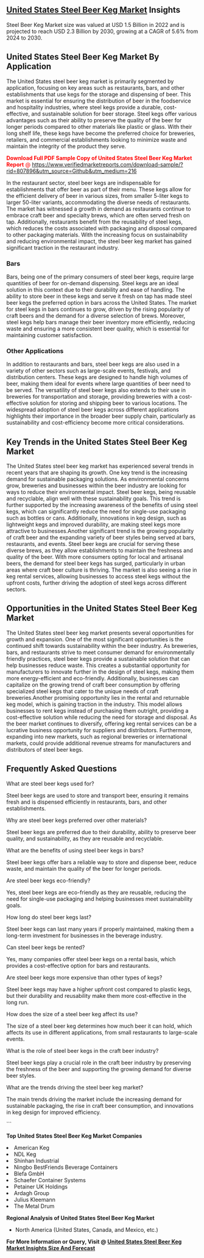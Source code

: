<h2><a href="https://www.verifiedmarketreports.com/download-sample/?rid=807896&amp;utm_source=Github&amp;utm_medium=216" target="_blank">United States Steel Beer Keg Market</a> Insights</h2><p>Steel Beer Keg Market size was valued at USD 1.5 Billion in 2022 and is projected to reach USD 2.3 Billion by 2030, growing at a CAGR of 5.6% from 2024 to 2030.</p><p><h2>United States Steel Beer Keg Market By Application</h2>The United States steel beer keg market is primarily segmented by application, focusing on key areas such as restaurants, bars, and other establishments that use kegs for the storage and dispensing of beer. This market is essential for ensuring the distribution of beer in the foodservice and hospitality industries, where steel kegs provide a durable, cost-effective, and sustainable solution for beer storage. Steel kegs offer various advantages such as their ability to preserve the quality of the beer for longer periods compared to other materials like plastic or glass. With their long shelf life, these kegs have become the preferred choice for breweries, retailers, and commercial establishments looking to minimize waste and maintain the integrity of the product they serve.<p><span class=""><span style="color: #ff0000;"><strong>Download Full PDF Sample Copy of United States Steel Beer Keg Market Report</strong> @ </span><a href="https://www.verifiedmarketreports.com/download-sample/?rid=807896&amp;utm_source=Github&amp;utm_medium=216" target="_blank">https://www.verifiedmarketreports.com/download-sample/?rid=807896&amp;utm_source=Github&amp;utm_medium=216</a></span></p>In the restaurant sector, steel beer kegs are indispensable for establishments that offer beer as part of their menu. These kegs allow for the efficient delivery of beer in various sizes, from smaller 5-liter kegs to larger 50-liter variants, accommodating the diverse needs of restaurants. The market has witnessed a growth in demand as restaurants continue to embrace craft beer and specialty brews, which are often served fresh on tap. Additionally, restaurants benefit from the reusability of steel kegs, which reduces the costs associated with packaging and disposal compared to other packaging materials. With the increasing focus on sustainability and reducing environmental impact, the steel beer keg market has gained significant traction in the restaurant industry.<h3>Bars</h3>Bars, being one of the primary consumers of steel beer kegs, require large quantities of beer for on-demand dispensing. Steel kegs are an ideal solution in this context due to their durability and ease of handling. The ability to store beer in these kegs and serve it fresh on tap has made steel beer kegs the preferred option in bars across the United States. The market for steel kegs in bars continues to grow, driven by the rising popularity of craft beers and the demand for a diverse selection of brews. Moreover, steel kegs help bars manage their beer inventory more efficiently, reducing waste and ensuring a more consistent beer quality, which is essential for maintaining customer satisfaction.<h3>Other Applications</h3>In addition to restaurants and bars, steel beer kegs are also used in a variety of other sectors such as large-scale events, festivals, and distribution centers. These kegs are designed to handle high volumes of beer, making them ideal for events where large quantities of beer need to be served. The versatility of steel beer kegs also extends to their use in breweries for transportation and storage, providing breweries with a cost-effective solution for storing and shipping beer to various locations. The widespread adoption of steel beer kegs across different applications highlights their importance in the broader beer supply chain, particularly as sustainability and cost-efficiency become more critical considerations.<h2>Key Trends in the United States Steel Beer Keg Market</h2>The United States steel beer keg market has experienced several trends in recent years that are shaping its growth. One key trend is the increasing demand for sustainable packaging solutions. As environmental concerns grow, breweries and businesses within the beer industry are looking for ways to reduce their environmental impact. Steel beer kegs, being reusable and recyclable, align well with these sustainability goals. This trend is further supported by the increasing awareness of the benefits of using steel kegs, which can significantly reduce the need for single-use packaging such as bottles or cans. Additionally, innovations in keg design, such as lightweight kegs and improved durability, are making steel kegs more attractive to businesses.Another significant trend is the growing popularity of craft beer and the expanding variety of beer styles being served at bars, restaurants, and events. Steel beer kegs are crucial for serving these diverse brews, as they allow establishments to maintain the freshness and quality of the beer. With more consumers opting for local and artisanal beers, the demand for steel beer kegs has surged, particularly in urban areas where craft beer culture is thriving. The market is also seeing a rise in keg rental services, allowing businesses to access steel kegs without the upfront costs, further driving the adoption of steel kegs across different sectors.<h2>Opportunities in the United States Steel Beer Keg Market</h2>The United States steel beer keg market presents several opportunities for growth and expansion. One of the most significant opportunities is the continued shift towards sustainability within the beer industry. As breweries, bars, and restaurants strive to meet consumer demand for environmentally friendly practices, steel beer kegs provide a sustainable solution that can help businesses reduce waste. This creates a substantial opportunity for manufacturers to innovate further in the design of steel kegs, making them more energy-efficient and eco-friendly. Additionally, businesses can capitalize on the growing trend of craft beer consumption by offering specialized steel kegs that cater to the unique needs of craft breweries.Another promising opportunity lies in the rental and returnable keg model, which is gaining traction in the industry. This model allows businesses to rent kegs instead of purchasing them outright, providing a cost-effective solution while reducing the need for storage and disposal. As the beer market continues to diversify, offering keg rental services can be a lucrative business opportunity for suppliers and distributors. Furthermore, expanding into new markets, such as regional breweries or international markets, could provide additional revenue streams for manufacturers and distributors of steel beer kegs.<h2>Frequently Asked Questions</h2><p>What are steel beer kegs used for?</p><p>Steel beer kegs are used to store and transport beer, ensuring it remains fresh and is dispensed efficiently in restaurants, bars, and other establishments.</p><p>Why are steel beer kegs preferred over other materials?</p><p>Steel beer kegs are preferred due to their durability, ability to preserve beer quality, and sustainability, as they are reusable and recyclable.</p><p>What are the benefits of using steel beer kegs in bars?</p><p>Steel beer kegs offer bars a reliable way to store and dispense beer, reduce waste, and maintain the quality of the beer for longer periods.</p><p>Are steel beer kegs eco-friendly?</p><p>Yes, steel beer kegs are eco-friendly as they are reusable, reducing the need for single-use packaging and helping businesses meet sustainability goals.</p><p>How long do steel beer kegs last?</p><p>Steel beer kegs can last many years if properly maintained, making them a long-term investment for businesses in the beverage industry.</p><p>Can steel beer kegs be rented?</p><p>Yes, many companies offer steel beer kegs on a rental basis, which provides a cost-effective option for bars and restaurants.</p><p>Are steel beer kegs more expensive than other types of kegs?</p><p>Steel beer kegs may have a higher upfront cost compared to plastic kegs, but their durability and reusability make them more cost-effective in the long run.</p><p>How does the size of a steel beer keg affect its use?</p><p>The size of a steel beer keg determines how much beer it can hold, which affects its use in different applications, from small restaurants to large-scale events.</p><p>What is the role of steel beer kegs in the craft beer industry?</p><p>Steel beer kegs play a crucial role in the craft beer industry by preserving the freshness of the beer and supporting the growing demand for diverse beer styles.</p><p>What are the trends driving the steel beer keg market?</p><p>The main trends driving the market include the increasing demand for sustainable packaging, the rise in craft beer consumption, and innovations in keg design for improved efficiency.</p>```</p><p><strong>Top United States Steel Beer Keg Market Companies</strong></p><div data-test-id=""><p><li>American Keg</li><li> NDL Keg</li><li> Shinhan Industrial</li><li> Ningbo BestFriends Beverage Containers</li><li> Blefa GmbH</li><li> Schaefer Container Systems</li><li> Petainer UK Holdings</li><li> Ardagh Group</li><li> Julius Kleemann</li><li> The Metal Drum</li></p><div><strong>Regional Analysis of&nbsp;United States Steel Beer Keg Market</strong></div><ul><li dir="ltr"><p dir="ltr">North America&nbsp;(United States, Canada, and Mexico, etc.)</p></li></ul><p><strong>For More Information or Query, Visit @&nbsp;</strong><strong><a href="https://www.verifiedmarketreports.com/product/steel-beer-keg-market/?utm_source=Github&amp;utm_medium=216" target="_blank">United States Steel Beer Keg Market Insights Size And Forecast</a></strong></p></div>
